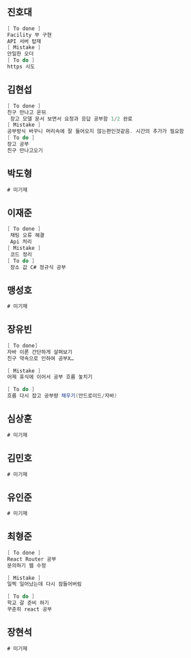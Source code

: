 ## 진호대
```cs
[ To done ]
Facility 부 구현
API 서버 탑재
[ Mistake ]
안일한 오더
[ To do ]
https 시도
```
## 김현섭
```cs
[ To done ]
친구 만나고 온뒤
 장고 모델 문서 보면서 요청과 응답 공부함 1/2 완료
[ Mistake ]
공부방식 바꾸니 머리속에 잘 들어오지 않는편인것같음. 시간의 추가가 필요함
[ To do ]
장고 공부
친구 만나고오기
```
## 박도형
```cs
# 미기재
```
## 이재준
```cs
[ To done ]
 채팅 오류 해결
 Api 처리
[ Mistake ]
 코드 정리
[ To do ]
 장소 값 C# 정규식 공부
```
## 맹성호
```cs
# 미기재
```
## 장유빈
```cs
[ To done]
자바 이론 간단하게 살펴보기
친구 약속으로 인하여 공부X…

[ Mistake ]
어제 휴식에 이어서 공부 흐름 놓치기

[ To do ]
흐름 다시 잡고 공부량 채우기(안드로이드/자바)
```
## 심상훈
```cs
# 미기재
```
## 김민호
```cs
# 미기재
```
## 유인준
```cs
# 미기재
```
## 최형준
```cs
[ To done ]
React Router 공부
문의하기 웹 수정

[ Mistake ]
일찍 일어났는데 다시 잠들어버림

[ To do ]
학교 갈 준비 하기
꾸준히 react 공부
```
## 장현석
```cs
# 미기재
```
